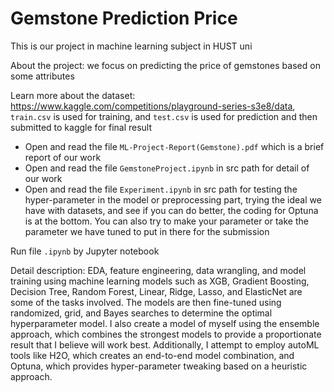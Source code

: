 # Gemstone Prediction Price

This is our project in machine learning subject in HUST uni

About the project: we focus on predicting the price of gemstones based on some attributes 

Learn more about the dataset: https://www.kaggle.com/competitions/playground-series-s3e8/data, `train.csv` is used for training, and `test.csv` is used for prediction and then submitted to kaggle for final result

- Open and read the file `ML-Project-Report(Gemstone).pdf` which is a brief report of our work 
- Open and read the file `GemstoneProject.ipynb` in src path for detail of our work
- Open and read the file `Experiment.ipynb` in src path for testing the hyper-parameter in the model or preprocessing part, trying the ideal we have with datasets, and see if you can do better, the coding for Optuna is at the bottom. You can also try to make your parameter or take the parameter we have tuned to put in there for the submission

Run file `.ipynb` by Jupyter notebook 

Detail description: EDA, feature engineering, data wrangling, and model training using machine learning models such as XGB, Gradient Boosting, Decision Tree, Random Forest, Linear, Ridge, Lasso, and ElasticNet are some of the tasks involved. The models are then fine-tuned using randomized, grid, and Bayes searches to determine the optimal hyperparameter model. I also create a model of myself using the ensemble approach, which combines the strongest models to provide a proportionate result that I believe will work best. Additionally, I attempt to employ autoML tools like H2O, which creates an end-to-end model combination, and Optuna, which provides hyper-parameter tweaking based on a heuristic approach.
